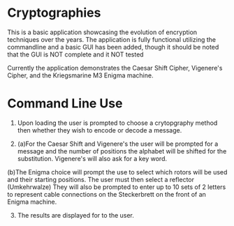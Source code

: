 # Cryptographies
This is a basic application showcasing the evolution of encryption techniques over the years. 
The application is fully functional utilizing the commandline and a basic GUI has been added, though it should be noted that the GUI is NOT complete and it NOT tested

Currently the application demonstrates the Caesar Shift Cipher, Vigenere's Cipher, and the Kriegsmarine M3 Enigma machine.

# Command Line Use
1. Upon loading the user is prompted to choose a crytopgraphy method then whether they wish to encode or decode a message.

2. (a)For the Caesar Shift and Vigenere's the user will be prompted for a message and the number of positions the alphabet will be shifted for the substitution. Vigenere's will also ask for a key word.

(b)The Enigma choice will prompt the use to select which rotors will be used and their starting positions. The user must then select a reflector (Umkehrwalze) They will also be    prompted to enter up to 10 sets of 2 letters to represent cable connections on the Steckerbrett on the front of an Enigma machine.

3. The results are displayed for to the user.
